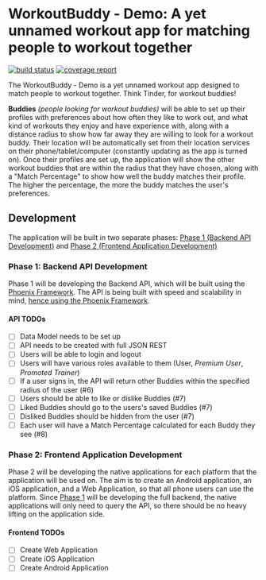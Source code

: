 # WorkoutBuddy - Demo: A yet unnamed workout app for matching people to workout together

[![build status](https://gitlab.com/daVinciCEB/unnamed-workout-app/badges/master/build.svg)](https://gitlab.com/daVinciCEB/unnamed-workout-app/commits/master) [![coverage report](https://gitlab.com/daVinciCEB/unnamed-workout-app/badges/master/coverage.svg)](https://gitlab.com/daVinciCEB/unnamed-workout-app/commits/master)

The WorkoutBuddy - Demo is a yet unnamed workout app designed to match people to workout together. Think Tinder, for workout buddies!

**Buddies** *(people looking for workout buddies)* will be able to set up their profiles with preferences about how often they like to work out, and what kind of workouts they enjoy and have experience with, along with a distance radius to show how far away they are willing to look for a workout buddy. Their location will be automatically set from their location services on their phone/tablet/computer (constantly updating as the app is turned on). Once their profiles are set up, the application will show the other workout buddies that are within the radius that they have chosen, along with a "Match Percentage" to show how well the buddy matches their profile. The higher the percentage, the more the buddy matches the user's preferences.

## Development

The application will be built in two separate phases: [Phase 1 (Backend API Development)](#phase-1-backend-api-development) and [Phase 2 (Frontend Application Development)](#phase-2-frontend-application-development)

### Phase 1: Backend API Development

Phase 1 will be developing the Backend API, which will be built using the [Phoenix Framework](http://phoenixframework.org/). The API is being built with speed and scalability in mind, [hence using the Phoenix Framework](http://www.phoenixframework.org/blog/the-road-to-2-million-websocket-connections).

#### API TODOs

- [ ] Data Model needs to be set up
- [ ] API needs to be created with full JSON REST
- [ ] Users will be able to login and logout
- [ ] Users will have various roles available to them (User, *Premium User*, *Promoted Trainer*)
- [ ] If a user signs in, the API will return other Buddies within the specified radius of the user (#6)
- [ ] Users should be able to like or dislike Buddies (#7)
- [ ] Liked Buddies should go to the users's saved Buddies (#7)
- [ ] Disliked Buddies should be hidden from the user (#7)
- [ ] Each user will have a Match Percentage calculated for each Buddy they see (#8)

### Phase 2: Frontend Application Development

Phase 2 will be developing the native applications for each platform that the application will be used on. The aim is to create an Android application, an iOS application, and a Web Application, so that all phone users can use the platform. Since [Phase 1](#phase-1-backend-api-development) will be developing the full backend, the native applications will only need to query the API, so there should be no heavy lifting on the application side.

#### Frontend TODOs
- [ ] Create Web Application
- [ ] Create iOS Application
- [ ] Create Android Application